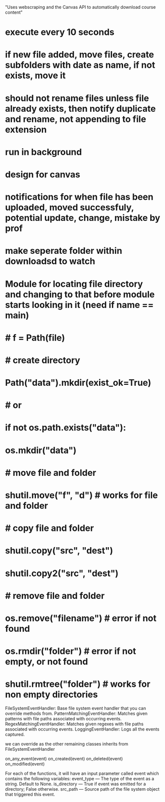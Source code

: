 "Uses webscraping and the Canvas API to automatically download course content" 
# execute every 10 seconds

# if new file added, move files, create subfolders with date as name, if not exists, move it
# should not rename files unless file already exists, then notify duplicate and rename, not appending to file extension
# run in background
# design for canvas
# notifications for when file has been uploaded, moved successfuly, potential update, change, mistake by prof

# make seperate folder within downloadsd to watch
# Module for locating file directory and changing to that before module starts looking in it (need if __name__ == __main__)

# # f = Path(file)

# # create directory
# Path("data").mkdir(exist_ok=True)

# # or
# if not os.path.exists("data"):
#     os.mkdir("data")

# # move file and folder
# shutil.move("f", "d")  # works for file and folder

# # copy file and folder
# shutil.copy("src", "dest")
# shutil.copy2("src", "dest")

# # remove file and folder
# os.remove("filename")  # error if not found
# os.rmdir("folder")  # error if not empty, or not found
# shutil.rmtree("folder")  # works for non empty directories

FileSystemEventHandler: Base file system event handler that you can override methods from.
PatternMatchingEventHandler: Matches given patterns with file paths associated with occurring events.
RegexMatchingEventHandler: Matches given regexes with file paths associated with occurring events.
LoggingEventHandler: Logs all the events captured.

we can override as the other remaining classes inherits from FileSystemEventHandler

on_any_event(event)
on_created(event)
on_deleted(event)
on_modified(event)

For each of the functions, it will have an input parameter called event which contains the following variables:
event_type — The type of the event as a string. Default to None.
is_directory — True if event was emitted for a directory; False otherwise.
src_path — Source path of the file system object that triggered this event.